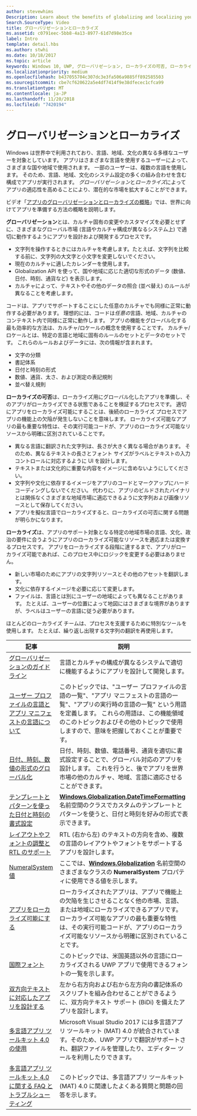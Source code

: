 ```yaml
---
author: stevewhims
Description: Learn about the benefits of globalizing and localizing your app, and exactly what these terms mean.
Search.SourceType: Video
title: グローバリゼーションとローカライズ
ms.assetid: c0791eec-5bb8-4a13-8977-61d7d98e35ce
label: Intro
template: detail.hbs
ms.author: stwhi
ms.date: 10/18/2017
ms.topic: article
keywords: Windows 10, UWP, グローバリゼーション, ローカライズの可否, ローカライズ
ms.localizationpriority: medium
ms.openlocfilehash: b437055704c307dc3e3fa506a9885ff892585503
ms.sourcegitcommit: cbe7cf620622a5e4df7414f9e38dfecec1cfca99
ms.translationtype: MT
ms.contentlocale: ja-JP
ms.lasthandoff: 11/20/2018
ms.locfileid: "7420194"
---
```

# <a name="globalization-and-localization"></a>グローバリゼーションとローカライズ

Windows は世界中で利用されており、言語、地域、文化の異なる多様なユーザーを対象としています。 アプリはさまざまな言語を使用するユーザーによって、さまざまな国や地域で使用されます。 一部のユーザーは、複数の言語を使用します。 そのため、言語、地域、文化のシステム設定の多くの組み合わせを含む構成でアプリが実行されます。 *グローバリゼーション*と*ローカライズ*によってアプリの適応性を高めることにより、潜在的な市場を拡大することができます。

ビデオ「[アプリのグローバリゼーションとローカライズの概略](https://channel9.msdn.com/Blogs/One-Dev-Minute/Introduction-to-globalization-and-localization)」では、世界に向けてアプリを準備する方法の概略を説明します。

**グローバリゼーション**とは、カルチャ固有の変更やカスタマイズを必要とせずに、さまざまなグローバル市場 (言語やカルチャ構成が異なるシステム上) で適切に動作するようにアプリを設計および開発するプロセスです。

- 文字列を操作するときにはカルチャを考慮します。たとえば、文字列を比較する前に、文字列の大文字と小文字を変更しないでください。
- 現在のカルチャに適したカレンダーを使用します。
- Globalization API を使って、国や地域に応じた適切な形式のデータ (数値、日付、時刻、通貨など) を表示します。
- カルチャによって、テキストやその他のデータの照合 (並べ替え) のルールが異なることを考慮します。

コードは、アプリでサポートすることにした任意のカルチャでも同様に正常に動作する必要があります。 理想的には、コードは*任意の*言語、地域、カルチャのコンテキスト内で同様に正常に動作します。 アプリの機能をグローバル化する最も効率的な方法は、カルチャ/ロケールの概念を使用することです。 カルチャ/ロケールとは、特定の言語と地域に固有のルールのセットとデータのセットです。 これらのルールおよびデータには、次の情報が含まれます。

- 文字の分類
- 書記体系
- 日付と時刻の形式
- 数値、通貨、太さ、および測定の表記規則
- 並べ替え規則

**ローカライズの可否**は、ローカライズ用にグローバル化したアプリを準備し、そのアプリがローカライズできる状態であることを検証するプロセスです。 適切にアプリをローカライズ可能にすることは、後続のローカライズ プロセスでアプリの機能上の欠陥が発生しないことを意味します。 ローカライズ可能なアプリの最も重要な特性は、その実行可能コードが、アプリのローカライズ可能なリソースから明確に区別されていることです。

- 異なる言語に翻訳された文字列は、長さが大きく異なる場合があります。 そのため、異なるテキストの長さとフォント サイズがラベルとテキストの入力コントロールに対応するように UI を設計します。
- テキストまたは文化的に重要な内容をイメージに含めないようにしてください。
- 文字列や文化に依存するイメージをアプリのコードとマークアップにハードコーディングしないでください。 代わりに、アプリのビルドされたバイナリとは関係なくさまざまな地域市場に適応できるように文字列および画像リソースとして保存してください。
- アプリを擬似言語でローカライズすると、ローカライズの可否に関する問題が明らかになります。

**ローカライズ**は、アプリのサポート対象となる特定の地域市場の言語、文化、政治の要件に合うようにアプリのローカライズ可能なリソースを適応または変換するプロセスです。 アプリをローカライズする段階に達するまで、アプリがローカライズ可能であれば、このプロセス中にロジックを変更する必要はありません。

- 新しい市場のためにアプリの文字列リソースとその他のアセットを翻訳します。
- 文化に依存するイメージを必要に応じて変更します。
- ファイルは、言語とは別にユーザーの地域によっても異なることがあります。 たとえば、ユーザーの位置によって地図にはさまざまな境界がありますが、ラベルはユーザーの言語に従う必要があります。

ほとんどのローカライズ チームは、プロセスを支援するために特別なツールを使用します。 たとえば、繰り返し出現する文字列の翻訳を再使用します。

| 記事 | 説明 |
|---------|-------------|
| [グローバリゼーションのガイドライン](guidelines-and-checklist-for-globalizing-your-app.md) | 言語とカルチャの構成が異なるシステムで適切に機能するようにアプリを設計して開発します。 |
| [ユーザー プロファイルの言語とアプリ マニフェストの言語について](manage-language-and-region.md) | このトピックでは、"ユーザー プロファイルの言語の一覧"、"アプリ マニフェストの言語の一覧"、"アプリの実行時の言語の一覧" という用語を定義します。 これらの用語は、この機能領域のこのトピックおよびその他のトピックで使用しますので、意味を把握しておくことが重要です。 |
| [日付、時刻、数値の形式のグローバル化](use-global-ready-formats.md) | 日付、時刻、数値、電話番号、通貨を適切に書式設定することで、グローバル対応のアプリを設計します。 これを行うと、後でアプリを世界市場の他のカルチャ、地域、言語に適応させることができます。 |
| [テンプレートとパターンを使った日付と時刻の書式設定](use-patterns-to-format-dates-and-times.md) | [**Windows.Globalization.DateTimeFormatting**](/uwp/api/windows.globalization.datetimeformatting?branch=live) 名前空間のクラスでカスタムのテンプレートとパターンを使うと、日付と時刻を好みの形式で表示できます。 |
| [レイアウトやフォントの調整と RTL のサポート](adjust-layout-and-fonts--and-support-rtl.md) | RTL (右から左) のテキストの方向を含め、複数の言語のレイアウトやフォントをサポートするアプリを設計します。 |
| [NumeralSystem 値](glob-numeralsystem-values.md) | ここでは、[**Windows.Globalization**](/uwp/api/windows.globalization?branch=live) 名前空間のさまざまなクラスの **NumeralSystem** プロパティに使用できる値を示します。 |
| [アプリをローカライズ可能にする](prepare-your-app-for-localization.md) | ローカライズされたアプリは、アプリで機能上の欠陥を生じさせることなく他の市場、言語、または地域にローカライズできるアプリです。 ローカライズ可能なアプリの最も重要な特性は、その実行可能コードが、アプリのローカライズ可能なリソースから明確に区別されていることです。 |
| [国際フォント](loc-international-fonts.md) | このトピックでは、米国英語以外の言語にローカライズされる UWP アプリで使用できるフォントの一覧を示します。 |
| [双方向テキストに対応したアプリを設計する](design-for-bidi-text.md) | 左から右方向および右から左方向の書記体系のスクリプトを組み合わせることができるように、双方向テキスト サポート (BiDi) を備えたアプリを設計します。 |
| [多言語アプリ ツールキット 4.0 の使用](use-mat.md) | Microsoft Visual Studio 2017 には多言語アプリ ツールキット (MAT) 4.0 が統合されています。そのため、UWP アプリで翻訳がサポートされ、翻訳ファイルを管理したり、エディター ツールを利用したりできます。 |
| [多言語アプリ ツールキット 4.0 に関する FAQ とトラブルシューティング](mat-faq-troubleshooting.md) | このトピックでは、多言語アプリ ツールキット (MAT) 4.0 に関連したよくある質問と問題の回答を示します。 |
